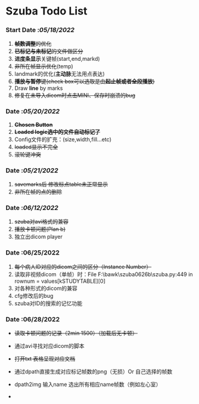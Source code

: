 # Szuba Todo List
### Start Date  :*05/18/2022*
1. ~~**帧数调整**的优化~~
2. ~~**已标记与未标记**的文件做区分~~
3. **进度条显示**关键帧(start,end,markd)
4. ~~非所在帧显示优化~~(temp)
5. landmark的优化(**主动脉**无法用点表达)
6. ~~**播放与暂停**键(check box可以选取是由**起止帧或者全段播放**)~~
7. Draw **line** by marks
8. ~~修复在未导入dicom时点击MINI、保存时崩溃的bug~~



### Date  :*05/20/2022*
1. ~~**Chosen Button**~~
2. ~~**Loaded logic选中的文件自动标记了**~~
3. Config文件的扩充：(size,width,fill...etc)
4. ~~loaded显示不完全~~
5. ~~滚轮键冲突~~


### Date  :*05/21/2022*
1. ~~savemarks后 修改标点table未正常显示~~
2. ~~非所在帧的点的删除~~

### Date  :*06/12/2022*
1. ~~szuba对avi格式的兼容~~
2. ~~播放卡顿问题(Plan b)~~
3. 独立出dicom player

### Date :06/25/2022

1. ~~每个病人ID对应的dicom之间的区分（Instance Number）~~
2. 读取非视频dicom（单帧）时：File F:\bawk\szuba0626b\szuba.py:449 in <module>
       rownum = values[kSTUDYTABLE][0]
3. 对各种形式的dicom的兼容
4. cfg修改后的bug
5. szuba对ID的搜索的记忆功能

### Date :06/28/2022

* ~~读取卡顿问题的记录（2min 1500）（加载后无卡顿）~~

* 通过avi寻找对应dicom的脚本
* ~~打开txt 表格呈现对应文档~~
* 通过dpath直接生成对应标记帧数的png（无损）Or 自己选择的帧数
* dpath2img 输入name 选出所有相应name帧数（例如左心室）
* 